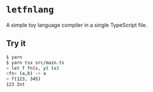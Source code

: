 # `letfnlang`

A simple toy language compiler in a single TypeScript file.

## Try it

```sh
$ yarn
$ yarn tsx src/main.ts
> let f fn(x, y) (x)
<fn> (a,b) -> a
> f(123, 345)
123 Int
```
